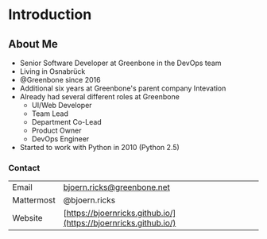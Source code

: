 # Introduction

## About Me

* Senior Software Developer at Greenbone in the DevOps team
* Living in Osnabrück
* @Greenbone since 2016
* Additional six years at Greenbone's parent company Intevation
* Already had several different roles at Greenbone
  * UI/Web Developer
  * Team Lead
  * Department Co-Lead
  * Product Owner
  * DevOps Engineer
* Started to work with Python in 2010 (Python 2.5)

### Contact

|            |                                                                  |
| ---------- | ---------------------------------------------------------------- |
| Email      | <bjoern.ricks@greenbone.net>                                     |
| Mattermost | @bjoern.ricks                                                    |
| Website    | [https://bjoernricks.github.io/](https://bjoernricks.github.io/) |
